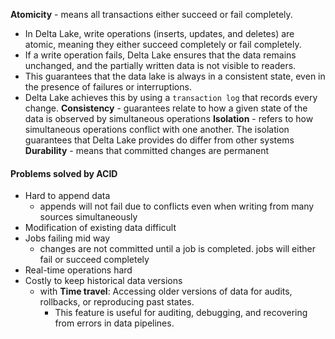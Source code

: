 

 **Atomicity** - means all transactions either succeed or fail completely.
- In Delta Lake, write operations (inserts, updates, and deletes) are atomic, meaning they either succeed completely or fail completely.
- If a write operation fails, Delta Lake ensures that the data remains unchanged, and the partially written data is not visible to readers.
- This guarantees that the data lake is always in a consistent state, even in the presence of failures or interruptions.
- Delta Lake achieves this by using a `transaction log` that records every change.
 **Consistency** - guarantees relate to how a given state of the data is observed by simultaneous operations
 **Isolation** - refers to how simultaneous operations conflict with one another. The isolation guarantees that Delta Lake provides do differ from other systems
 **Durability** - means that committed changes are permanent 

#### Problems solved by ACID
- Hard to append data
	- appends will not fail due to conflicts even when writing from many sources simultaneously
- Modification of existing data difficult
- Jobs failing mid way
	- changes are not committed until a job is completed. jobs will either fail or succeed completely
- Real-time operations hard
- Costly to keep historical data versions
	- with **Time travel**: Accessing older versions of data for audits, rollbacks, or reproducing past states.
	    - This feature is useful for auditing, debugging, and recovering from errors in data pipelines.